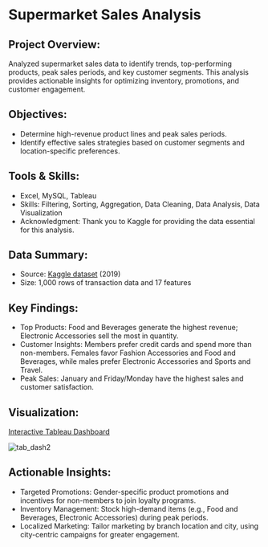 # Supermarket Sales Analysis

## **Project Overview:**

Analyzed supermarket sales data to identify trends, top-performing products, peak sales periods, and key customer segments. This analysis provides actionable insights for optimizing inventory, promotions, and customer engagement.

## **Objectives:**

* Determine high-revenue product lines and peak sales periods.
* Identify effective sales strategies based on customer segments and location-specific preferences.

## **Tools & Skills:**

* Excel, MySQL, Tableau
* Skills: Filtering, Sorting, Aggregation, Data Cleaning, Data Analysis, Data Visualization
* Acknowledgment: Thank you to Kaggle for providing the data essential for this analysis.

## **Data Summary:**

* Source: [Kaggle dataset](https://www.kaggle.com/datasets/aungpyaeap/supermarket-sales) (2019)
* Size: 1,000 rows of transaction data and 17 features

## **Key Findings:**

* Top Products: Food and Beverages generate the highest revenue; Electronic Accessories sell the most in quantity.
* Customer Insights: Members prefer credit cards and spend more than non-members. Females favor Fashion Accessories and Food and Beverages, while males prefer Electronic Accessories and Sports and Travel.
* Peak Sales: January and Friday/Monday have the highest sales and customer satisfaction.

## **Visualization:**

[Interactive Tableau Dashboard](https://public.tableau.com/app/profile/iqra.naz/viz/SupermarketSalesAnalysis_17289649749340/Dashboard1)

![tab_dash2](https://github.com/user-attachments/assets/802e156e-f0d9-4473-9e02-5749eeec2ef7)

## **Actionable Insights:**

* Targeted Promotions: Gender-specific product promotions and incentives for non-members to join loyalty programs.
* Inventory Management: Stock high-demand items (e.g., Food and Beverages, Electronic Accessories) during peak periods.
* Localized Marketing: Tailor marketing by branch location and city, using city-centric campaigns for greater engagement.
